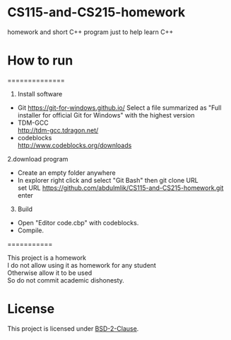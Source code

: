 # CS115-and-CS215-homework

homework and short C++ program just to help learn C++


# How to run
==============

1. Install software


- Git https://git-for-windows.github.io/ Select a file summarized as "Full installer for official Git for Windows"
with the highest version
- TDM-GCC <br />
   http://tdm-gcc.tdragon.net/ 
- codeblocks <br />
   http://www.codeblocks.org/downloads
   
   
2.download program


- Create an empty folder anywhere
- In explorer right click and select "Git Bash" then git clone URL <br />
 set URL https://github.com/abdulmlik/CS115-and-CS215-homework.git
 enter


3. Build


- Open "Editor code.cbp" with codeblocks.
- Compile.

===========


This project is a homework <br />
I do not allow using it as homework for any student <br />
Otherwise allow it to be used <br />
So do not commit academic dishonesty. <br />


# License

This project is licensed under [BSD-2-Clause][b].


[b]: https://github.com/abdulmlik/simple-lexical-scanner/blob/master/LICENSE
